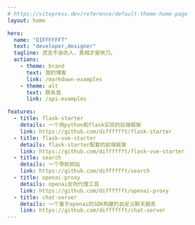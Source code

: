 ```yaml
---
# https://vitepress.dev/reference/default-theme-home-page
layout: home

hero:
  name: "DIFFFFFFT"
  text: "developer,designer"
  tagline: 谎言不会伤人，真相才是快刀。
  actions:
    - theme: brand
      text: 我的博客
      link: /markdown-examples
    - theme: alt
      text: 联系我
      link: /api-examples

features:
  - title: flask-starter
    details: 一个用python和flask实现的后端框架
    link: https://github.com/difffffft/flask-starter
  - title: flask-vue-starter
    details: flask-starter配套的前端框架
    link: https://github.com/difffffft/flask-vue-starter
  - title: search
    details: 一个导航网站
    link: https://github.com/difffffft/search
  - title: openai-proxy
    details: openai反向代理工具
    link: https://github.com/difffffft/openai-proxy
  - title: chat-server
    details: 一个基于openai的SDK构建的自定义聊天服务
    link: https://github.com/difffffft/chat-server
---
```


